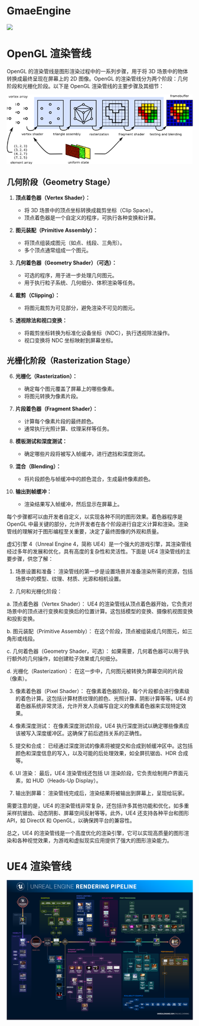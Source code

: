 # GmaeEngine

![](GameEngine.jpg)

# OpenGL 渲染管线

OpenGL 的渲染管线是图形渲染过程中的一系列步骤，用于将 3D 场景中的物体转换成最终呈现在屏幕上的 2D 图像。OpenGL 的渲染管线分为两个阶段：几何阶段和光栅化阶段。以下是 OpenGL 渲染管线的主要步骤及其细节：

![](evasgl-graphics-pipeline.png)

## 几何阶段（Geometry Stage）

1. **顶点着色器（Vertex Shader）：**

   - 将 3D 场景中的顶点坐标转换成裁剪坐标（Clip Space）。
   - 顶点着色器是一个自定义的程序，可执行各种变换和计算。

2. **图元装配（Primitive Assembly）：**

   - 将顶点组装成图元（如点、线段、三角形）。
   - 多个顶点通常组成一个图元。

3. **几何着色器（Geometry Shader）（可选）：**

   - 可选的程序，用于进一步处理几何图元。
   - 用于执行粒子系统、几何细分、体积渲染等任务。

4. **裁剪（Clipping）：**

   - 将图元裁剪为可见部分，避免渲染不可见的图元。

5. **透视除法和视口变换：**
   - 将裁剪坐标转换为标准化设备坐标（NDC），执行透视除法操作。
   - 视口变换将 NDC 坐标映射到屏幕坐标。

## 光栅化阶段（Rasterization Stage）

6. **光栅化（Rasterization）：**

   - 确定每个图元覆盖了屏幕上的哪些像素。
   - 将图元转换为像素片段。

7. **片段着色器（Fragment Shader）：**

   - 计算每个像素片段的最终颜色。
   - 通常执行光照计算、纹理采样等任务。

8. **模板测试和深度测试：**

   - 确定哪些片段将被写入帧缓冲，进行遮挡和深度测试。

9. **混合（Blending）：**

   - 将片段颜色与帧缓冲中的颜色混合，生成最终像素颜色。

10. **输出到帧缓冲：**
    - 渲染结果写入帧缓冲，然后显示在屏幕上。

每个步骤都可以由开发者自定义，以实现各种不同的图形效果。着色器程序是 OpenGL 中最关键的部分，允许开发者在各个阶段进行自定义计算和渲染。渲染管线的理解对于图形编程至关重要，决定了最终图像的外观和质量。

虚幻引擎 4（Unreal Engine 4，简称 UE4）是一个强大的游戏引擎，其渲染管线经过多年的发展和优化，具有高度的复杂性和灵活性。下面是 UE4 渲染管线的主要步骤，供您了解：

1. 场景设置和准备： 渲染管线的第一步是设置场景并准备渲染所需的资源，包括场景中的模型、纹理、材质、光源和相机设置。

2. 几何和光栅化阶段：

a. 顶点着色器（Vertex Shader）： UE4 的渲染管线从顶点着色器开始，它负责对场景中的顶点进行变换和变换后的位置计算。这包括模型的变换、摄像机视图变换和投影变换。

b. 图元装配（Primitive Assembly）： 在这个阶段，顶点被组装成几何图元，如三角形或线段。

c. 几何着色器（Geometry Shader，可选）： 如果需要，几何着色器可以用于执行额外的几何操作，如创建粒子效果或几何细分。

d. 光栅化（Rasterization）： 在这一步中，几何图元被转换为屏幕空间的片段（像素）。

3. 像素着色器（Pixel Shader）： 在像素着色器阶段，每个片段都会进行像素级的着色计算。这包括计算材质纹理的颜色、光照计算、阴影计算等等。UE4 的着色器系统非常灵活，允许开发人员编写自定义的像素着色器来实现特定效果。

4. 像素深度测试： 在像素深度测试阶段，UE4 执行深度测试以确定哪些像素应该被写入深度缓冲区。这确保了前后遮挡关系的正确性。

5. 提交和合成： 已经通过深度测试的像素将被提交和合成到帧缓冲区中。这包括颜色和深度信息的写入，以及可能的后处理效果，如全屏抗锯齿、HDR 合成等。

6. UI 渲染： 最后，UE4 渲染管线还包括 UI 渲染阶段，它负责绘制用户界面元素，如 HUD（Heads-Up Display）。

7. 输出到屏幕： 渲染管线完成后，渲染结果将被输出到屏幕上，呈现给玩家。

需要注意的是，UE4 的渲染管线非常复杂，还包括许多其他功能和优化，如多重采样抗锯齿、动态阴影、屏幕空间反射等等。此外，UE4 还支持各种平台和图形 API，如 DirectX 和 OpenGL，以确保跨平台的兼容性。

总之，UE4 的渲染管线是一个高度优化的渲染引擎，它可以实现高质量的图形渲染和各种视觉效果，为游戏和虚拟现实应用提供了强大的图形渲染能力。

# UE4 渲染管线

![](ue4_pipeline.png)
